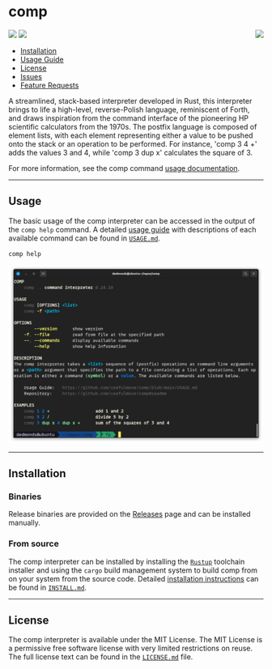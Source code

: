# comp

<img src="https://raw.githubusercontent.com/usefulmove/comp/main/assets/system-preferences-icon-64x64.png" align="right"/>

![](https://img.shields.io/badge/stable-0.25.8-success?style=for-the-badge)
![](https://img.shields.io/badge/license-MIT-informational?style=for-the-badge)

* [Installation][2]
* [Usage Guide][1]
* [License][3]
* [Issues][5]
* [Feature Requests][6]

A streamlined, stack-based interpreter developed in Rust, this interpreter brings to life a high-level, reverse-Polish language, reminiscent of Forth, and draws inspiration from the command interface of the pioneering HP scientific calculators from the 1970s. The postfix language is composed of element lists, with each element representing either a value to be pushed onto the stack or an operation to be performed. For instance, 'comp 3 4 +' adds the values 3 and 4, while 'comp 3 dup x' calculates the square of 3.

For more information, see the comp command [usage documentation][1].

---

## Usage
The basic usage of the comp interpreter can be accessed in the output of the `comp help` command. A detailed [usage guide][1] with descriptions of each available command can be found in [`USAGE.md`][1].
```
comp help
```

![](https://raw.githubusercontent.com/usefulmove/comp/main/assets/usage.png)

---

## Installation
### Binaries
Release binaries are provided on the [Releases](https://github.com/usefulmove/comp/releases) page and can be installed manually.

### From source
The comp interpreter can be installed by installing the [`Rustup`][4] toolchain installer and using the `cargo` build management system to build comp from on your system from the source code. Detailed [installation instructions][2] can be found in [`INSTALL.md`][2].

---

## License
The comp interpreter is available under the MIT License. The MIT License is a permissive free software license with very limited restrictions on reuse. The full license text can be found in the [`LICENSE.md`][3] file.

[1]: ./USAGE.md
[2]: ./INSTALL.md
[3]: ./LICENSE
[4]: https://rust-lang.org/tools/install
[5]: https://github.com/usefulmove/comp/issues
[6]: https://github.com/usefulmove/comp/labels/feature%20request
